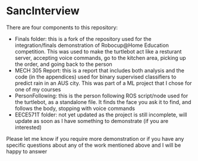 # SancInterview

There are four components to this repository:

- Finals folder: this is a fork of the repository used for the integration/finals demonstration of Robocup@Home Education competition. This was used to make the turtlebot act like a resturant server, accepting voice commands, go to the kitchen area, picking up the order, and going back to the person
- MECH 305 Report: this is a report that includes both analysis and the code (in the appendices) used for binary supervised classifiers to predict rain in an AUS city. This was part of a ML project that I chose for one of my courses
- PersonFollowing: this is the person following ROS script/node used for the turtlebot, as a standalone file. It finds the face you ask it to find, and follows the body, stopping with voice commands
- EECE571T folder: not yet updated as the project is still incomplete, will update as soon as I have something to demonstrate (if you are interested)


Please let me know if you require more demonstration or if you have any specific questions about any of the work mentioned above and I will be happy to answer
